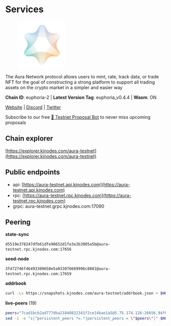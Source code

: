 # Services

<figure><img src="https://raw.githubusercontent.com/kj89/cosmos-images/main/logos/aura.png" width="150" alt=""><figcaption></figcaption></figure>

The Aura Network protocol allows users to mint, rate, track data,  or trade NFT for the goal of constructing a strong platform to  support all trading assets on the crypto market in a simpler and easier way

**Chain ID**: euphoria-2 | **Latest Version Tag**: euphoria_v0.4.4 | **Wasm**: ON

[Website](https://aura.network) | [Discord](https://discord.gg/hpvF5QcWRf) | [Twitter](https://twitter.com/AuraNetworkHQ)



Subscribe to our free [🤖 Testnet Proposal Bot](https://t.me/kjnodes_testnet_proposal_bot) to never miss upcoming proposals


## Chain explorer
[https://explorer.kjnodes.com/aura-testnet](https://explorer.kjnodes.com/aura-testnet)

## Public endpoints

* api: [https://aura-testnet.api.kjnodes.com](https://aura-testnet.api.kjnodes.com)
* rpc: [https://aura-testnet.rpc.kjnodes.com](https://aura-testnet.rpc.kjnodes.com)
* grpc: aura-testnet.grpc.kjnodes.com:17090

## Peering

**state-sync**

```text
d5519e378247dfb61dfe90652d1fe3e2b3005a5b@aura-testnet.rpc.kjnodes.com:17656
```

**seed-node**

```text
3f472746f46493309650e5a033076689996c8881@aura-testnet.rpc.kjnodes.com:17659
```

**addrbook**
```bash
curl -Ls https://snapshots.kjnodes.com/aura-testnet/addrbook.json > $HOME/.aura/config/addrbook.json
```

**live-peers** (19)
```bash
peers="7cad1bcb2ad777dba21840832341f2ce14bae1a5@5.75.174.126:26656,94f09cc1e0d2357c8c8423589c42dc7721387a60@176.9.44.113:26686,402173d6f0715cd152a8df8e5db198811ced5603@38.242.206.189:26656,3d6b07bdb11754c8c8512525dac109d8bdee3857@65.21.53.39:7656,e7d497959ae94823a70fc4c1c7fe2bc31b2ead57@135.181.143.48:28656,b130852645cc3d7925cfccd14d97425a2260e7ec@65.109.82.106:19656,7bc01325a59434dffaeef624c1c5f5f7b9fc826b@135.181.215.116:27656,e3dbeeeb2dea9912610b92a436dfe3cb831a94e4@65.108.195.29:36126,b2394ad608075aa405cdf4ab55e36376d93f7b1d@65.108.206.118:56656,e874935eee84c8313dbb52ba497aed2d8d1f1245@65.108.237.231:27656,fdcc8f1ca406213d79947c5f38920a085ed90c0f@144.202.72.17:26676,d5519e378247dfb61dfe90652d1fe3e2b3005a5b@65.109.68.190:17656,6ef01ca6714aa8127d1b21b5339909ca6319dae0@144.76.97.251:26776,f758144073cd69baabcb1ff04d1d1f0f1200f728@85.10.200.221:29656,2e1407476ad3566eb11ac92ad1df4782c7ba83dd@18.143.61.108:26656,0770c2687cc34d59ca62270960d3ffcad6e42cf8@65.108.233.44:21656,7812205773ac30f3d47200ac2391c79896c60135@54.254.220.113:26656,bfef15bb8b4cbc4fb777aa33e75e6064cc1ba5bf@185.144.99.14:26656,70ed6a847ee527dd05312c83b5fb8b8b4a50ae2f@73.40.151.121:56656"
sed -i -e "s|^persistent_peers *=.*|persistent_peers = \"$peers\"|" $HOME/.aura/config/config.toml
```
